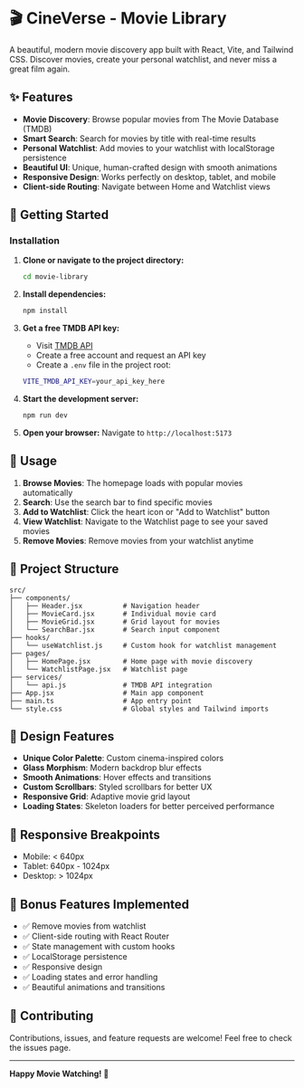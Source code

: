 # 🎬 CineVerse - Movie Library

A beautiful, modern movie discovery app built with React, Vite, and Tailwind CSS. Discover movies, create your personal watchlist, and never miss a great film again.

## ✨ Features

- **Movie Discovery**: Browse popular movies from The Movie Database (TMDB)
- **Smart Search**: Search for movies by title with real-time results
- **Personal Watchlist**: Add movies to your watchlist with localStorage persistence
- **Beautiful UI**: Unique, human-crafted design with smooth animations
- **Responsive Design**: Works perfectly on desktop, tablet, and mobile
- **Client-side Routing**: Navigate between Home and Watchlist views

## 🚀 Getting Started

### Installation

1. **Clone or navigate to the project directory:**
   ```bash
   cd movie-library
   ```

2. **Install dependencies:**
   ```bash
   npm install
   ```

3. **Get a free TMDB API key:**
   - Visit [TMDB API](https://www.themoviedb.org/settings/api)
   - Create a free account and request an API key
   - Create a `.env` file in the project root:
   ```bash
   VITE_TMDB_API_KEY=your_api_key_here
   ```

4. **Start the development server:**
   ```bash
   npm run dev
   ```

5. **Open your browser:**
   Navigate to `http://localhost:5173`

## 🎯 Usage

1. **Browse Movies**: The homepage loads with popular movies automatically
2. **Search**: Use the search bar to find specific movies
3. **Add to Watchlist**: Click the heart icon or "Add to Watchlist" button
4. **View Watchlist**: Navigate to the Watchlist page to see your saved movies
5. **Remove Movies**: Remove movies from your watchlist anytime



## 📁 Project Structure

```
src/
├── components/
│   ├── Header.jsx          # Navigation header
│   ├── MovieCard.jsx       # Individual movie card
│   ├── MovieGrid.jsx       # Grid layout for movies
│   └── SearchBar.jsx       # Search input component
├── hooks/
│   └── useWatchlist.js     # Custom hook for watchlist management
├── pages/
│   ├── HomePage.jsx        # Home page with movie discovery
│   └── WatchlistPage.jsx   # Watchlist page
├── services/
│   └── api.js              # TMDB API integration
├── App.jsx                 # Main app component
├── main.ts                 # App entry point
└── style.css               # Global styles and Tailwind imports
```

## 🎨 Design Features

- **Unique Color Palette**: Custom cinema-inspired colors
- **Glass Morphism**: Modern backdrop blur effects
- **Smooth Animations**: Hover effects and transitions
- **Custom Scrollbars**: Styled scrollbars for better UX
- **Responsive Grid**: Adaptive movie grid layout
- **Loading States**: Skeleton loaders for better perceived performance


## 📱 Responsive Breakpoints

- Mobile: < 640px
- Tablet: 640px - 1024px
- Desktop: > 1024px

## 🎯 Bonus Features Implemented

- ✅ Remove movies from watchlist
- ✅ Client-side routing with React Router
- ✅ State management with custom hooks
- ✅ LocalStorage persistence
- ✅ Responsive design
- ✅ Loading states and error handling
- ✅ Beautiful animations and transitions


## 🤝 Contributing

Contributions, issues, and feature requests are welcome! Feel free to check the issues page.

---

**Happy Movie Watching! 🍿**
